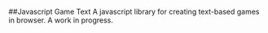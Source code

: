 ##Javascript Game Text
A javascript library for creating text-based games in browser. A work in progress.
